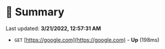 # 📖 Summary
Last updated: **3/21/2022, 12:57:31 AM**

- `GET` [https://google.com](https://google.com) - **Up** (198ms)
